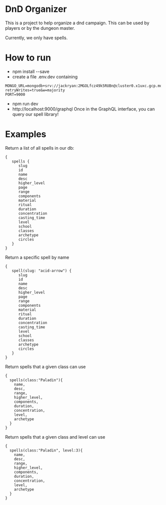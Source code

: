 # DnD Organizer
This is a project to help organize a dnd campaign.  This can be used by players or by the dungeon master. 

Currently, we only have spells.

# How to run
* npm install --save
* create a file .env.dev containing
```
MONGO_URL=mongodb+srv://jackryan:2MGOLfcz49k5RUBn@cluster0.x1uxc.gcp.mongodb.net/5erpc?retryWrites=true&w=majority
PORT=9000
```
* npm run dev
* http://localhost:9000/graphql
Once in the GraphQL interface, you can query our spell library!

# Examples
Return a list of all spells in our db: 
```
{
   spells {
      slug
      id
      name
      desc
      higher_level
      page
      range
      components
      material
      ritual
      duration
      concentration
      casting_time
      level
      school
      classes
      archetype
      circles
   }
}
```

Return a specific spell by name
```
{       
   spell(slug: "acid-arrow") {
      slug
      id
      name
      desc
      higher_level
      page
      range
      components
      material
      ritual
      duration
      concentration
      casting_time
      level
      school
      classes
      archetype
      circles
   }
}
```

Return spells that a given class can use
```
{
  spells(class:"Paladin"){
    name,
    desc,
    range,
    higher_level,
    components,
    duration,
    concentration,
    level,
    archetype
  }
}
```

Return spells that a given class and level can use
```
{
  spells(class:"Paladin", level:3){
    name,
    desc,
    range,
    higher_level,
    components,
    duration,
    concentration,
    level,
    archetype
  }
}
```